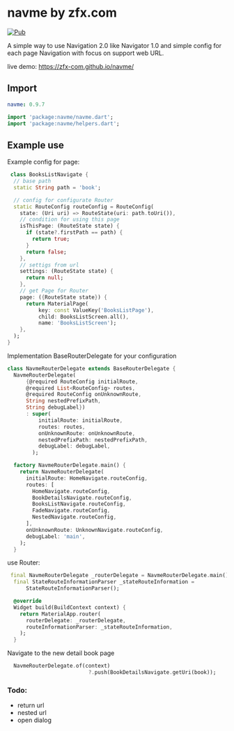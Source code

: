 # navme by zfx.com

[![Pub](https://img.shields.io/pub/v/navme.svg)](https://pub.dev/packages/navme)

A simple way to use Navigation 2.0 like Navigator 1.0 and simple config for each page
Navigation with focus on support web URL.

live demo: https://zfx-com.github.io/navme/

## Import

```yaml
navme: 0.9.7
```

```dart
import 'package:navme/navme.dart';
import 'package:navme/helpers.dart';
```

## Example use

Example config for page:

```dart
 class BooksListNavigate {
  // base path
  static String path = 'book';

  // config for configurate Router
  static RouteConfig routeConfig = RouteConfig(
    state: (Uri uri) => RouteState(uri: path.toUri()),
    // condition for using this page
    isThisPage: (RouteState state) {
      if (state?.firstPath == path) {
        return true;
      }
      return false;
    },
    // settigs from url
    settings: (RouteState state) {
      return null;
    },
    // get Page for Router
    page: ({RouteState state}) {
      return MaterialPage(
          key: const ValueKey('BooksListPage'),
          child: BooksListScreen.all(),
          name: 'BooksListScreen');
    },
  );
}
```

Implementation BaseRouterDelegate for your configuration

```dart
class NavmeRouterDelegate extends BaseRouterDelegate {
  NavmeRouterDelegate(
      {@required RouteConfig initialRoute,
      @required List<RouteConfig> routes,
      @required RouteConfig onUnknownRoute,
      String nestedPrefixPath,
      String debugLabel})
      : super(
          initialRoute: initialRoute,
          routes: routes,
          onUnknownRoute: onUnknownRoute,
          nestedPrefixPath: nestedPrefixPath,
          debugLabel: debugLabel,
        );

  factory NavmeRouterDelegate.main() {
    return NavmeRouterDelegate(
      initialRoute: HomeNavigate.routeConfig,
      routes: [
        HomeNavigate.routeConfig,
        BookDetailsNavigate.routeConfig,
        BooksListNavigate.routeConfig,
        FadeNavigate.routeConfig,
        NestedNavigate.routeConfig,
      ],
      onUnknownRoute: UnknownNavigate.routeConfig,
      debugLabel: 'main',
    );
  }


```

use Router:

```dart
 final NavmeRouterDelegate _routerDelegate = NavmeRouterDelegate.main();
  final StateRouteInformationParser _stateRouteInformation =
      StateRouteInformationParser();

  @override
  Widget build(BuildContext context) {
    return MaterialApp.router(
      routerDelegate: _routerDelegate,
      routeInformationParser: _stateRouteInformation,
    );
  }
```

Navigate to the new detail book page

```dart
  NavmeRouterDelegate.of(context)
                          ?.push(BookDetailsNavigate.getUri(book));
```

### Todo:

- return url
- nested url
- open dialog
